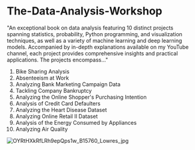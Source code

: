 # The-Data-Analysis-Workshop
"An exceptional book on data analysis featuring 10 distinct projects spanning statistics, probability, Python programming, and visualization techniques, as well as a variety of machine learning and deep learning models. Accompanied by in-depth explanations available on my YouTube channel, each project provides comprehensive insights and practical applications. The projects encompass..."

1. Bike Sharing Analysis
2. Absenteeism at Work
3. Analyzing Bank Marketing Campaign Data
4. Tackling Company Bankruptcy
5. Analyzing the Online Shopper's Purchasing Intention
6. Analysis of Credit Card Defaulters
7. Analyzing the Heart Disease Dataset
8. Analyzing Online Retail II Dataset
9. Analysis of the Energy Consumed by Appliances
10. Analyzing Air Quality


![OYRtHXkRfLRh9epQps1w_B15760_Lowres_jpg](https://github.com/Galal-pic/The-Data-Analysis-Workshop/assets/70837846/b8511ae9-1e8b-4bf4-a8cc-de35f160a589)
